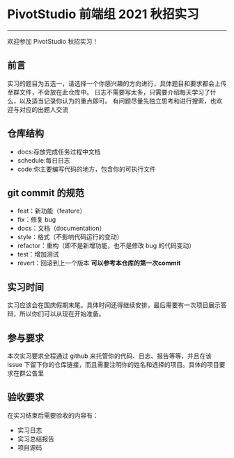 # PivotStudio 前端组 2021 秋招实习

---

欢迎参加 PivotStudio 秋招实习！

## 前言

实习的题目为五选一，请选择一个你感兴趣的方向进行，具体题目和要求都会上传至群文件，不会放在此仓库中。
日志不需要写太多，只需要介绍每天学习了什么，以及适当记录你认为的重点即可。
有问题尽量先独立思考和进行搜索，也欢迎与对应的出题人交流

## 仓库结构

- docs:存放完成任务过程中文档
- schedule:每日日志
- code:你主要编写代码的地方，包含你的可执行文件


## git commit 的规范
- feat：新功能（feature）
- fix：修复 bug
- docs：文档（documentation）
- style：格式（不影响代码运⾏的变动）
- refactor：重构（即不是新增功能，也不是修改 bug 的代码变动）
- test：增加测试
- revert：回滚到上⼀个版本
**可以参考本仓库的第一次commit**

## 实习时间

实习应该会在国庆假期末尾。具体时间还得继续安排，最后需要有一次项目展示答辩，所以你们可以从现在开始准备。

## 参与要求

本次实习要求全程通过 github 来托管你的代码、日志、报告等等，并且在该 issue 下留下你的仓库链接，而且需要注明你的姓名和选择的项目。具体的项目要求在群公告里

## 验收要求

在实习结束后需要验收的内容有：

- 实习日志
- 实习总结报告
- 项目源码
